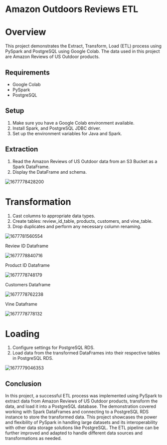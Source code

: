 # Amazon Outdoors Reviews ETL

# Overview

This project demonstrates the Extract, Transform, Load (ETL) process using PySpark and PostgreSQL using Google Colab. The data used in this project are Amazon Reviews of US Outdoor products.

## Requirements

* Google Colab
* PySpark
* PostgreSQL

## Setup

1. Make sure you have a Google Colab environment available.
2. Install Spark, and PostgreSQL JDBC driver.
3. Set up the environment variables for Java and Spark.

## Extraction

1. Read the Amazon Reviews of US Outdoor data from an S3 Bucket as a Spark DataFrame.
2. Display the DataFrame and schema.

![1677778428200](image/README/1677778428200.png)

# Transformation

1. Cast columns to appropriate data types.
2. Create tables: review_id_table, products, customers, and vine_table.
3. Drop duplicates and perform any necessary column renaming.

![1677781560554](image/README/1677781560554.png)

Review ID Dataframe

![1677778840716](image/README/1677778840716.png)

Product ID Dataframe

![1677778748179](image/README/1677778748179.png)

Customers Dataframe

![1677778762238](image/README/1677778762238.png)

Vine Dataframe

![1677778778132](image/README/1677778778132.png)

# Loading

1. Configure settings for PostgreSQL RDS.
2. Load data from the transformed DataFrames into their respective tables in PostgreSQL RDS.

![1677779046353](image/README/1677779046353.png)


## Conclusion

In this project, a successful ETL process was implemented using PySpark to extract data from Amazon Reviews of US Outdoor products, transform the data, and load it into a PostgreSQL database. The demonstration covered working with Spark DataFrames and connecting to a PostgreSQL RDS instance to store the transformed data. This project showcases the power and flexibility of PySpark in handling large datasets and its interoperability with other data storage solutions like PostgreSQL. The ETL pipeline can be further improved and adapted to handle different data sources and transformations as needed.
